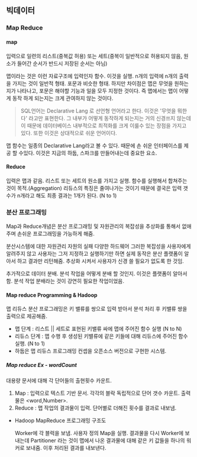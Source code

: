 ## 빅데이터

### Map Reduce

#### map

입력으로 일련의 리스트(중복값 허용) 또는 세트(중복이 일반적으로 허용되지 않음, 원소가 들어간 순서가 반드시 저장된 순서는 아님) 

맵이라는 것은 이런 자료구조에 입력인자 함수. 이것을 실행. n개의 입력에 n개의 출력을 가지는 것이 일반적 형태.  포문과 비슷한 형태. 하지만 차이점은 맵은 무엇을 원하는지가 나타나고, 포문은 해야할 기능과 일을 모두 지정한 것이다. 즉 맵에서는 맵이 어떻게 동작 하게 되는지는 크게 관여하지 않는 것이다. 

> SQL언어는 Declarative Lang 로 선언형 언어라고 한다. 이것은 '무엇을 뭐한다' 라고만 표현한다. 그 내부가 어떻게 동작하게 되는지는 거의 신경쓰지 않는데 이 때문에 데이터베이스 내부적으로 최적화를 크게 이룰수 있는 장점을 가지고 있다. 또한 이것은 상대적으로 쉬운 언어이다. 

맵 함수는 일종의 Declarative Lang라고 볼 수 있다. 때문에 손 쉬운 인터페이스를 제공 할 수있다. 이것은 지금의 하둡, 스파크를 만들어내는데 중요한 요소.

#### Reduce

입력은 맵과 같음. 리스트 또는 세트의 원소를 가지고 실행. 함수를 실행해서 합쳐주는 것이 목적.(Aggregation) 리듀스의 특징은 줄여나가는 것이기 때문에 결국은 입력 갯수가 n개라고 해도 최종 결과는 1개가 된다. (N to 1) 

### 분산 프로그래밍

Map과 Reduce개념은 분산 프로그래밍 및 자원관리의 복잡성을 추상화를 통해서 없애주며 손쉬운 프로그래밍을 가능하게 해줌. 

분산시스템에 대한 자원관리 자원의 실패 다양한 하드웨어 그러한 복잡성을 사용자에게 알려주지 않고 사용자는 그저 지정하고 실행하기만 하면 실제 동작은 분산 플랫폼이 알아서 하고 결과만 리턴해줌. 추상화 시켜서 사용자가 신경 쓸 필요가 없도록 한 것임. 

추가적으로 데이터 분배. 분석 작업을 어떻게 분배 할 것인지. 이것은 플랫폼이 알아서 함. 분석 작업 분배라는 것이  강연히 필요한 작업이었음. 

#### Map reduce Programming & Hadoop

맵 리듀스 분산 프로그래밍은 키 밸류를 쌍으로 입력 받아서 분석 처리 후 키밸류 쌍을 출력으로 제공해줌. 

- 맵 단계 : 리스트 || 세트로 표현된 키밸류 싸에 맵에 주어진 함수 실행 (N to N)
- 리듀스 단계 : 맵 수행 후 생성된 키밸류에 같은 키들에 대해 리듀스에 주어진 함수 실행. (N to 1)
- 하둡은 맵 리듀스 프로그래밍 컨셉을 오픈소스 버전으로 구현한 시스템. 

##### Map reduce Ex - wordCount

대용량 문서에 대해 각 단어들의 출현횟수 카운트.

1. Map : 입력으로 텍스트 기반 문서. 각각의 블락 독립적으로 단어 갯수 카운트. 출력물은 <word,Number>.
2. Reduce : 맵 작업의 결과물이 입력. 단어별로 더해진 횟수를 결과로 내보냄. 

- Hadoop MapReduce 프로그래밍 구조도

  Worker에 각 블럭을 보냄. 사용자 정의 Map을 실행. 결과물을 다시 Worker에 보내는데 Partitioner 라는 것이 맵에서 나온 결과물에 대해 같은 키 값들을 하나의 워커로 보내줌. 이후 처리된 결과를 내보낸다. 